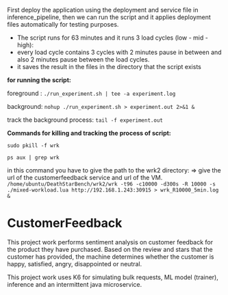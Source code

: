 First deploy the application using the deployment and service file in inference_pipeline, then we can run the script and it applies deployment files automatically for testing purposes. 

- The script runs for 63 minutes and it runs 3 load cycles (low - mid - high):
- every load cycle contains 3 cycles with 2 minutes pause in between and also 2 minutes pause between the load cycles.
- it saves the result in the files in the directory that the script exists

**for running the script:** 

foreground : `./run_experiment.sh | tee -a experiment.log`

background: `nohup ./run_experiment.sh > experiment.out 2>&1 &` 

track the background process: `tail -f experiment.out`

**Commands for killing and tracking the process of script:**

`sudo pkill -f wrk`

`ps aux | grep wrk`

in this command you have to give the path to the wrk2 directory: => give the url of the customerfeedback service and url of the VM. 
`/home/ubuntu/DeathStarBench/wrk2/wrk -t96 -c10000 -d300s -R 10000 -s ./mixed-workload.lua http://192.168.1.243:30915 > wrk_R10000_5min.log &`


# CustomerFeedback
This project work performs sentiment analysis on customer feedback for the product they have purchased.
Based on the review and stars that the customer has provided, the machine determines whether the customer is happy,
satisfied, angry, disappointed or neutral.

This project work uses K6 for simulating bulk requests, ML model (trainer), inference and an intermittent java microservice. 
